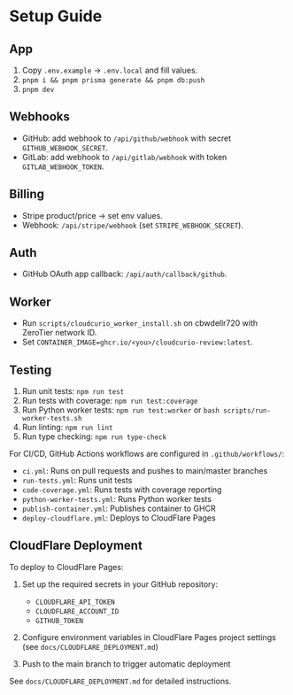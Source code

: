 # Setup Guide

## App
1. Copy `.env.example` → `.env.local` and fill values.
2. `pnpm i && pnpm prisma generate && pnpm db:push`
3. `pnpm dev`

## Webhooks
- GitHub: add webhook to `/api/github/webhook` with secret `GITHUB_WEBHOOK_SECRET`.
- GitLab: add webhook to `/api/gitlab/webhook` with token `GITLAB_WEBHOOK_TOKEN`.

## Billing
- Stripe product/price → set env values.
- Webhook: `/api/stripe/webhook` (set `STRIPE_WEBHOOK_SECRET`).

## Auth
- GitHub OAuth app callback: `/api/auth/callback/github`.

## Worker
- Run `scripts/cloudcurio_worker_install.sh` on cbwdellr720 with ZeroTier network ID.
- Set `CONTAINER_IMAGE=ghcr.io/<you>/cloudcurio-review:latest`.

## Testing
1. Run unit tests: `npm run test`
2. Run tests with coverage: `npm run test:coverage`
3. Run Python worker tests: `npm run test:worker` or `bash scripts/run-worker-tests.sh`
4. Run linting: `npm run lint`
5. Run type checking: `npm run type-check`

For CI/CD, GitHub Actions workflows are configured in `.github/workflows/`:
- `ci.yml`: Runs on pull requests and pushes to main/master branches
- `run-tests.yml`: Runs unit tests
- `code-coverage.yml`: Runs tests with coverage reporting
- `python-worker-tests.yml`: Runs Python worker tests
- `publish-container.yml`: Publishes container to GHCR
- `deploy-cloudflare.yml`: Deploys to CloudFlare Pages

## CloudFlare Deployment

To deploy to CloudFlare Pages:

1. Set up the required secrets in your GitHub repository:
   - `CLOUDFLARE_API_TOKEN`
   - `CLOUDFLARE_ACCOUNT_ID`
   - `GITHUB_TOKEN`

2. Configure environment variables in CloudFlare Pages project settings (see `docs/CLOUDFLARE_DEPLOYMENT.md`)

3. Push to the main branch to trigger automatic deployment

See `docs/CLOUDFLARE_DEPLOYMENT.md` for detailed instructions.
